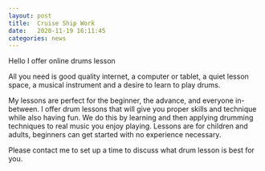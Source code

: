 ```yaml
---
layout: post
title:  Cruise Ship Work
date:   2020-11-19 16:11:45
categories: news
---
```

Hello I offer online drums lesson

All you need is good quality internet, a computer or tablet, a quiet lesson space, a musical instrument and a desire to learn to play drums.

My lessons are perfect for the beginner, the advance, and everyone in-between. I offer drum lessons that will give you proper skills and technique while also having fun. We do this by learning and then applying drumming techniques to real music you enjoy playing. Lessons are for children and adults, beginners can get started with no experience necessary.

Please contact me to set up a time to discuss what drum lesson is best for you.
